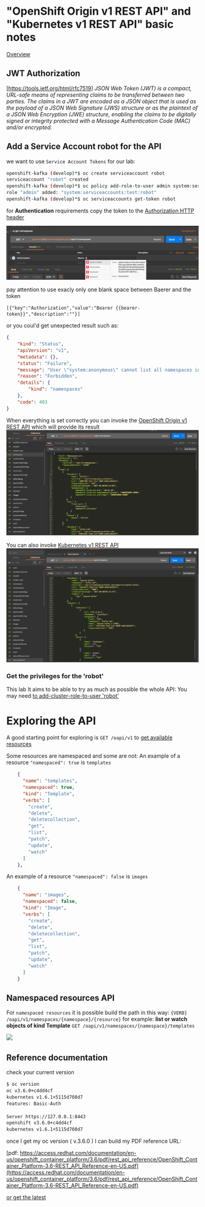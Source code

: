 # "OpenShift Origin v1 REST API" and "Kubernetes v1 REST API" basic notes
[Overview](https://docs.openshift.org/latest/rest_api/openshift_v1.html)

## JWT Authorization
[https://tools.ietf.org/html/rfc7519]
<cite>
 JSON Web Token (JWT) is a compact, URL-safe means of representing
   claims to be transferred between two parties.  The claims in a JWT
   are encoded as a JSON object that is used as the payload of a JSON
   Web Signature (JWS) structure or as the plaintext of a JSON Web
   Encryption (JWE) structure, enabling the claims to be digitally
   signed or integrity protected with a Message Authentication Code
   (MAC) and/or encrypted.
 </cite> 

## Add a Service Account robot for the API
we want to use ```Service Account Tokens``` for our lab: 

``` bash
openshift-kafka (develop)*$ oc create serviceaccount robot
serviceaccount "robot" created
openshift-kafka (develop)*$ oc policy add-role-to-user admin system:serviceaccounts:test:robot
role "admin" added: "system:serviceaccounts:test:robot"
openshift-kafka (develop)*$ oc serviceaccounts get-token robot
```

for **Authentication** requirements copy the token to the [Authorization HTTP header](https://www.w3.org/Protocols/rfc2616/rfc2616-sec14.html#sec14.8)

![](./img/api-authorizathion-001.png) 

pay attention to use exacly only one blank space between Baerer and the token
``` 
[{"key":"Authorization","value":"Bearer {{bearer-token}}","description":""}]
```
or you coul'd get unexpected result such as: 
``` json
{
    "kind": "Status",
    "apiVersion": "v1",
    "metadata": {},
    "status": "Failure",
    "message": "User \"system:anonymous\" cannot list all namespaces in the cluster",
    "reason": "Forbidden",
    "details": {
        "kind": "namespaces"
    },
    "code": 403
}
``` 

When everything is set correctly you can invoke the [OpenShift Origin v1 REST API](https://docs.openshift.org/latest/rest_api/openshift_v1.html) which will provide its result 
![](./img/api-authorizathion-002.png) 

You can also invoke [Kubernetes v1 REST API](https://docs.openshift.org/latest/rest_api/kubernetes_v1.html)
![](./img/api-authorizathion-003.png) 

### Get the privileges for the 'robot'
This lab It aims to be able to try as much as possible the whole API: You may need  [to add-cluster-role-to-user 'robot'](./origin-cluster-admin-notes.md) 


# Exploring the API
A good starting point for exploring is ```GET /oapi/v1``` to [get available resources](./api-response-get-avail-resources.json) 

Some resources are namespaced and some are not:
An example of a resource ```"namespaced": true``` is ```templates```
``` json
    {
      "name": "templates",
      "namespaced": true,
      "kind": "Template",
      "verbs": [
        "create",
        "delete",
        "deletecollection",
        "get",
        "list",
        "patch",
        "update",
        "watch"
      ]
    },
```

An example of a resource ```"namespaced": false``` is ```images```
``` json
    {
      "name": "images",
      "namespaced": false,
      "kind": "Image",
      "verbs": [
        "create",
        "delete",
        "deletecollection",
        "get",
        "list",
        "patch",
        "update",
        "watch"
      ]
    } 
```
## Namespaced resources API
For ```namespaced resources``` it is possible build the path in this way: 
```{VERB} /oapi/v1/namespaces/{namespace}/{resource}```
for example: **list or watch objects of kind Template**
```GET /oapi/v1/namespaces/{namespace}/templates```

![](./img/namespaced-resource-api-001.png)


## Reference documentation
check your current version 
``` bash
$ oc version
oc v3.6.0+c4dd4cf
kubernetes v1.6.1+5115d708d7
features: Basic-Auth

Server https://127.0.0.1:8443
openshift v3.6.0+c4dd4cf
kubernetes v1.6.1+5115d708d7
```
once I get my oc version ( v.3.6.0 ) I can build my PDF reference URL:

[pdf: https://access.redhat.com/documentation/en-us/openshift_container_platform/3.6/pdf/rest_api_reference/OpenShift_Container_Platform-3.6-REST_API_Reference-en-US.pdf](https://access.redhat.com/documentation/en-us/openshift_container_platform/3.6/pdf/rest_api_reference/OpenShift_Container_Platform-3.6-REST_API_Reference-en-US.pdf)

[or get the latest](https://docs.openshift.org/latest/rest_api/openshift_v1.html)